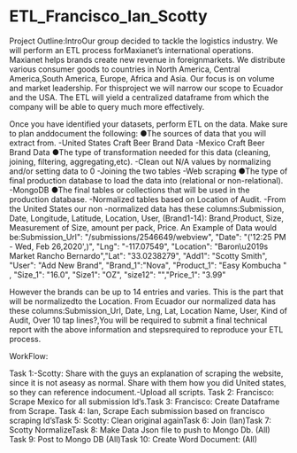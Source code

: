 # ETL_Francisco_Ian_Scotty


Project Outline:IntroOur group decided to tackle the logistics industry. We will perform an ETL process forMaxianet’s international operations. Maxianet helps brands create new revenue in foreignmarkets. We distribute various consumer goods to countries in North America, Central America,South America, Europe, Africa and Asia. Our focus is on volume and market leadership. For thisproject we will narrow our scope to Ecuador and the USA. The ETL will yield a centralized dataframe from which the company will be able to query much more effectively.

Once you have identified your datasets, perform ETL on the data. Make sure to plan anddocument the following:
●The sources of data that you will extract from.
  -United States Craft Beer Brand Data
  -Mexico Craft Beer Brand Data
●The type of transformation needed for this data (cleaning, joining, filtering, aggregating,etc).
  -Clean out N/A values by normalizing and/or setting data to 0
  -Joining the two tables
  -Web scraping
●The type of final production database to load the data into (relational or non-relational).
-MongoDB
●The final tables or collections that will be used in the production database.
-Normalized tables based on Location of Audit.
-From the United States our non
-normalized data has these columns:Submission, Date, Longitude, Latitude, Location, User, (Brand1-14): Brand,Product, Size, Measurement of Size, amount per pack, Price.
An Example of Data would be:Submission_Url"​: ​"/submissions/2546649/webview"​, ​"Date"​: ​"('12:25 PM - Wed, Feb 26,2020',)"​, ​"Lng"​: ​"-117.07549"​, ​"Location"​: ​"Baron​\u2019​s Market Rancho Bernardo"​,"Lat"​: ​"33.0238279"​, ​"Add1"​: ​"Scotty Smith"​, ​"User"​: ​"Add New Brand"​, ​"Brand_1"​:"Nova"​, ​"Product_1"​: ​"Easy Kombucha "​, ​"Size_1"​: ​"16.0"​, ​"Size1"​: ​"OZ"​, ​"size12"​: ​""​,"Price_1"​: ​"3.99"

However the brands can be up to 14 entries and varies. This is the part that will be normalizedto the Location.
From Ecuador our normalized data has these columns:Submission_Url, Date, Lng, Lat, Location Name, User, Kind of Audit, Over 10 tap lines?,You will be required to submit a final technical report with the above information and stepsrequired to reproduce your ETL process.

WorkFlow:

Task 1:-Scotty: Share with the guys an explanation of scraping the website, since it is not aseasy as normal. Share with them how you did United states, so they can reference indocument.-Upload all scripts.
Task 2: Francisco: Scrape Mexico for all submission Id’s.Task 
3: Francisco: Create Dataframe from Scrape.
Task 4: Ian, Scrape Each submission based on francisco scraping Id’sTask 
5: Scotty: Clean original againTask 6: Join (Ian)Task 
7: Scotty NormalizeTask 
8: Make Data Json file to push to Mongo Db. (All)
Task 9: Post to Mongo DB (All)Task 10: Create Word Document: (All)
